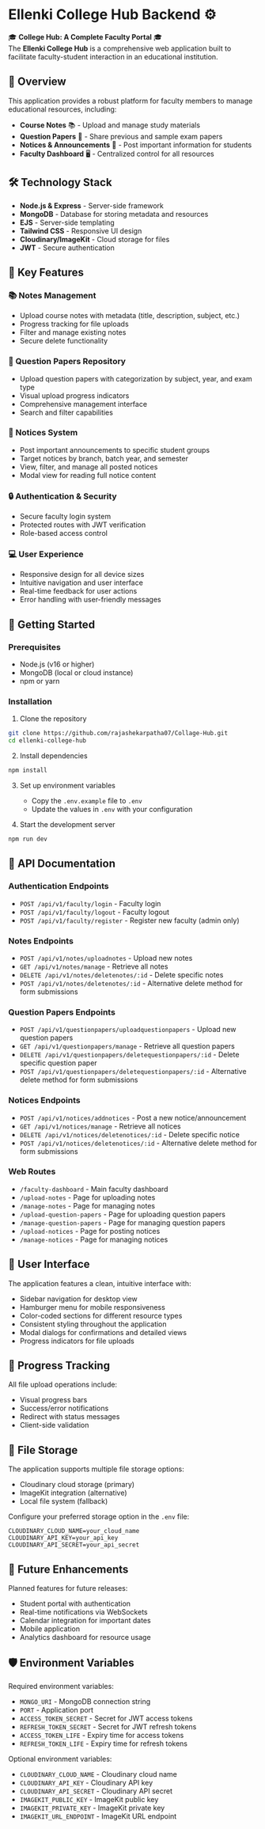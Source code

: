 # Ellenki College Hub Backend ⚙️

🎓 **College Hub: A Complete Faculty Portal** 🎓  
The **Ellenki College Hub** is a comprehensive web application built to facilitate faculty-student interaction in an educational institution.

## 📝 Overview

This application provides a robust platform for faculty members to manage educational resources, including:

- **Course Notes** 📚 - Upload and manage study materials
- **Question Papers** 📝 - Share previous and sample exam papers
- **Notices & Announcements** 📢 - Post important information for students
- **Faculty Dashboard** 🖥️ - Centralized control for all resources

## 🛠️ Technology Stack

- **Node.js & Express** - Server-side framework
- **MongoDB** - Database for storing metadata and resources
- **EJS** - Server-side templating
- **Tailwind CSS** - Responsive UI design
- **Cloudinary/ImageKit** - Cloud storage for files
- **JWT** - Secure authentication

## 🚀 Key Features

### 📚 Notes Management

- Upload course notes with metadata (title, description, subject, etc.)
- Progress tracking for file uploads
- Filter and manage existing notes
- Secure delete functionality

### 📝 Question Papers Repository

- Upload question papers with categorization by subject, year, and exam type
- Visual upload progress indicators
- Comprehensive management interface
- Search and filter capabilities

### 📢 Notices System

- Post important announcements to specific student groups
- Target notices by branch, batch year, and semester
- View, filter, and manage all posted notices
- Modal view for reading full notice content

### 🔒 Authentication & Security

- Secure faculty login system
- Protected routes with JWT verification
- Role-based access control

### 💻 User Experience

- Responsive design for all device sizes
- Intuitive navigation and user interface
- Real-time feedback for user actions
- Error handling with user-friendly messages

## 🚀 Getting Started

### Prerequisites

- Node.js (v16 or higher)
- MongoDB (local or cloud instance)
- npm or yarn

### Installation

1. Clone the repository

```bash
git clone https://github.com/rajashekarpatha07/Collage-Hub.git
cd ellenki-college-hub
```

2. Install dependencies

```bash
npm install
```

3. Set up environment variables

   - Copy the `.env.example` file to `.env`
   - Update the values in `.env` with your configuration

4. Start the development server

```bash
npm run dev
```

## 🔌 API Documentation

### Authentication Endpoints

- `POST /api/v1/faculty/login` - Faculty login
- `POST /api/v1/faculty/logout` - Faculty logout
- `POST /api/v1/faculty/register` - Register new faculty (admin only)

### Notes Endpoints

- `POST /api/v1/notes/uploadnotes` - Upload new notes
- `GET /api/v1/notes/manage` - Retrieve all notes
- `DELETE /api/v1/notes/deletenotes/:id` - Delete specific notes
- `POST /api/v1/notes/deletenotes/:id` - Alternative delete method for form submissions

### Question Papers Endpoints

- `POST /api/v1/questionpapers/uploadquestionpapers` - Upload new question papers
- `GET /api/v1/questionpapers/manage` - Retrieve all question papers
- `DELETE /api/v1/questionpapers/deletequestionpapers/:id` - Delete specific question paper
- `POST /api/v1/questionpapers/deletequestionpapers/:id` - Alternative delete method for form submissions

### Notices Endpoints

- `POST /api/v1/notices/addnotices` - Post a new notice/announcement
- `GET /api/v1/notices/manage` - Retrieve all notices
- `DELETE /api/v1/notices/deletenotices/:id` - Delete specific notice
- `POST /api/v1/notices/deletenotices/:id` - Alternative delete method for form submissions

### Web Routes

- `/faculty-dashboard` - Main faculty dashboard
- `/upload-notes` - Page for uploading notes
- `/manage-notes` - Page for managing notes
- `/upload-question-papers` - Page for uploading question papers
- `/manage-question-papers` - Page for managing question papers
- `/upload-notices` - Page for posting notices
- `/manage-notices` - Page for managing notices

## 📱 User Interface

The application features a clean, intuitive interface with:

- Sidebar navigation for desktop view
- Hamburger menu for mobile responsiveness
- Color-coded sections for different resource types
- Consistent styling throughout the application
- Modal dialogs for confirmations and detailed views
- Progress indicators for file uploads

## 🔄 Progress Tracking

All file upload operations include:

- Visual progress bars
- Success/error notifications
- Redirect with status messages
- Client-side validation

## 🔐 File Storage

The application supports multiple file storage options:

- Cloudinary cloud storage (primary)
- ImageKit integration (alternative)
- Local file system (fallback)

Configure your preferred storage option in the `.env` file:

```
CLOUDINARY_CLOUD_NAME=your_cloud_name
CLOUDINARY_API_KEY=your_api_key
CLOUDINARY_API_SECRET=your_api_secret
```

## 🧩 Future Enhancements

Planned features for future releases:

- Student portal with authentication
- Real-time notifications via WebSockets
- Calendar integration for important dates
- Mobile application
- Analytics dashboard for resource usage

## 🛡️ Environment Variables

Required environment variables:

- `MONGO_URI` - MongoDB connection string
- `PORT` - Application port
- `ACCESS_TOKEN_SECRET` - Secret for JWT access tokens
- `REFRESH_TOKEN_SECRET` - Secret for JWT refresh tokens
- `ACCESS_TOKEN_LIFE` - Expiry time for access tokens
- `REFRESH_TOKEN_LIFE` - Expiry time for refresh tokens

Optional environment variables:

- `CLOUDINARY_CLOUD_NAME` - Cloudinary cloud name
- `CLOUDINARY_API_KEY` - Cloudinary API key
- `CLOUDINARY_API_SECRET` - Cloudinary API secret
- `IMAGEKIT_PUBLIC_KEY` - ImageKit public key
- `IMAGEKIT_PRIVATE_KEY` - ImageKit private key
- `IMAGEKIT_URL_ENDPOINT` - ImageKit URL endpoint
